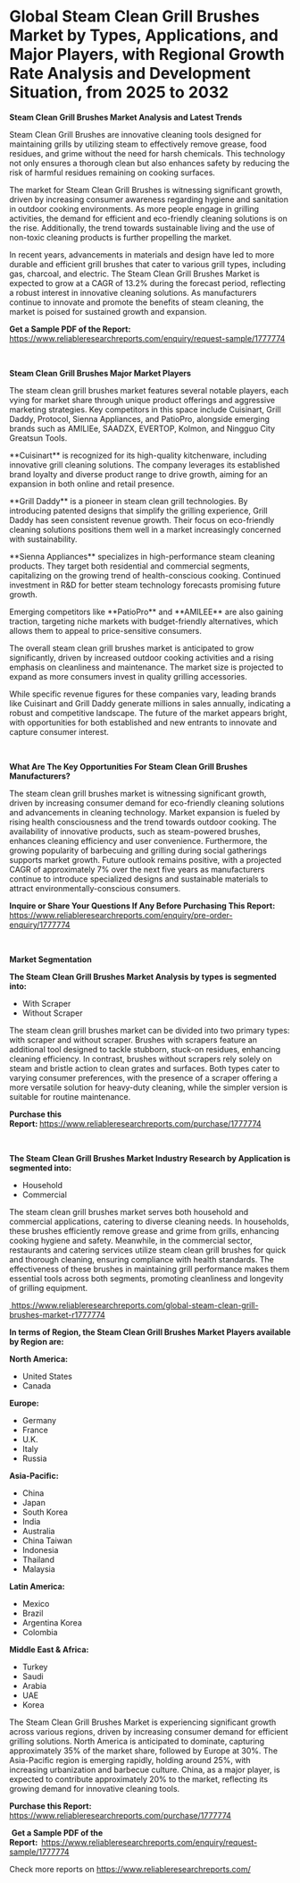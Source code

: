 <p><h1>Global Steam Clean Grill Brushes Market by Types, Applications, and Major Players, with Regional Growth Rate Analysis and Development Situation, from 2025 to 2032</h1></p><p><strong>Steam Clean Grill Brushes Market Analysis and Latest Trends</strong></p>
<p><p>Steam Clean Grill Brushes are innovative cleaning tools designed for maintaining grills by utilizing steam to effectively remove grease, food residues, and grime without the need for harsh chemicals. This technology not only ensures a thorough clean but also enhances safety by reducing the risk of harmful residues remaining on cooking surfaces.</p><p>The market for Steam Clean Grill Brushes is witnessing significant growth, driven by increasing consumer awareness regarding hygiene and sanitation in outdoor cooking environments. As more people engage in grilling activities, the demand for efficient and eco-friendly cleaning solutions is on the rise. Additionally, the trend towards sustainable living and the use of non-toxic cleaning products is further propelling the market.</p><p>In recent years, advancements in materials and design have led to more durable and efficient grill brushes that cater to various grill types, including gas, charcoal, and electric. The Steam Clean Grill Brushes Market is expected to grow at a CAGR of 13.2% during the forecast period, reflecting a robust interest in innovative cleaning solutions. As manufacturers continue to innovate and promote the benefits of steam cleaning, the market is poised for sustained growth and expansion.</p></p>
<p><strong>Get a Sample PDF of the Report:&nbsp;</strong> <a href="https://www.reliableresearchreports.com/enquiry/request-sample/1777774?utm_campaign=3009&utm_medium=2&utm_source=Github&utm_content=ia&utm_term=05042025&utm_id=steam-clean-grill-brushes">https://www.reliableresearchreports.com/enquiry/request-sample/1777774</a></p>
<p>&nbsp;</p>
<p><strong>Steam Clean Grill Brushes Major Market Players</strong></p>
<p><p>The steam clean grill brushes market features several notable players, each vying for market share through unique product offerings and aggressive marketing strategies. Key competitors in this space include Cuisinart, Grill Daddy, Protocol, Sienna Appliances, and PatioPro, alongside emerging brands such as AMILIEe, SAADZX, EVERTOP, Kolmon, and Ningguo City Greatsun Tools.</p><p>**Cuisinart** is recognized for its high-quality kitchenware, including innovative grill cleaning solutions. The company leverages its established brand loyalty and diverse product range to drive growth, aiming for an expansion in both online and retail presence.</p><p>**Grill Daddy** is a pioneer in steam clean grill technologies. By introducing patented designs that simplify the grilling experience, Grill Daddy has seen consistent revenue growth. Their focus on eco-friendly cleaning solutions positions them well in a market increasingly concerned with sustainability.</p><p>**Sienna Appliances** specializes in high-performance steam cleaning products. They target both residential and commercial segments, capitalizing on the growing trend of health-conscious cooking. Continued investment in R&D for better steam technology forecasts promising future growth.</p><p>Emerging competitors like **PatioPro** and **AMILEE** are also gaining traction, targeting niche markets with budget-friendly alternatives, which allows them to appeal to price-sensitive consumers.</p><p>The overall steam clean grill brushes market is anticipated to grow significantly, driven by increased outdoor cooking activities and a rising emphasis on cleanliness and maintenance. The market size is projected to expand as more consumers invest in quality grilling accessories. </p><p>While specific revenue figures for these companies vary, leading brands like Cuisinart and Grill Daddy generate millions in sales annually, indicating a robust and competitive landscape. The future of the market appears bright, with opportunities for both established and new entrants to innovate and capture consumer interest.</p></p>
<p>&nbsp;</p>
<p><strong>What Are The Key Opportunities For Steam Clean Grill Brushes Manufacturers?</strong></p>
<p><p>The steam clean grill brushes market is witnessing significant growth, driven by increasing consumer demand for eco-friendly cleaning solutions and advancements in cleaning technology. Market expansion is fueled by rising health consciousness and the trend towards outdoor cooking. The availability of innovative products, such as steam-powered brushes, enhances cleaning efficiency and user convenience. Furthermore, the growing popularity of barbecuing and grilling during social gatherings supports market growth. Future outlook remains positive, with a projected CAGR of approximately 7% over the next five years as manufacturers continue to introduce specialized designs and sustainable materials to attract environmentally-conscious consumers.</p></p>
<p><strong>Inquire or Share Your Questions If Any Before Purchasing This Report:</strong> <a href="https://www.reliableresearchreports.com/enquiry/pre-order-enquiry/1777774?utm_campaign=3009&utm_medium=2&utm_source=Github&utm_content=ia&utm_term=05042025&utm_id=steam-clean-grill-brushes">https://www.reliableresearchreports.com/enquiry/pre-order-enquiry/1777774</a></p>
<p>&nbsp;</p>
<p><strong>Market Segmentation</strong></p>
<p><strong>The Steam Clean Grill Brushes Market Analysis by types is segmented into:</strong></p>
<p><ul><li>With Scraper</li><li>Without Scraper</li></ul></p>
<p><p>The steam clean grill brushes market can be divided into two primary types: with scraper and without scraper. Brushes with scrapers feature an additional tool designed to tackle stubborn, stuck-on residues, enhancing cleaning efficiency. In contrast, brushes without scrapers rely solely on steam and bristle action to clean grates and surfaces. Both types cater to varying consumer preferences, with the presence of a scraper offering a more versatile solution for heavy-duty cleaning, while the simpler version is suitable for routine maintenance.</p></p>
<p><strong>Purchase this Report:&nbsp;</strong><a href="https://www.reliableresearchreports.com/purchase/1777774?utm_campaign=3009&utm_medium=2&utm_source=Github&utm_content=ia&utm_term=05042025&utm_id=steam-clean-grill-brushes">https://www.reliableresearchreports.com/purchase/1777774</a></p>
<p>&nbsp;</p>
<p><strong>The Steam Clean Grill Brushes Market Industry Research by Application is segmented into:</strong></p>
<p><ul><li>Household</li><li>Commercial</li></ul></p>
<p><p>The steam clean grill brushes market serves both household and commercial applications, catering to diverse cleaning needs. In households, these brushes efficiently remove grease and grime from grills, enhancing cooking hygiene and safety. Meanwhile, in the commercial sector, restaurants and catering services utilize steam clean grill brushes for quick and thorough cleaning, ensuring compliance with health standards. The effectiveness of these brushes in maintaining grill performance makes them essential tools across both segments, promoting cleanliness and longevity of grilling equipment.</p></p>
<p><a href="https://www.reliableresearchreports.com/global-steam-clean-grill-brushes-market-r1777774?utm_campaign=3009&utm_medium=2&utm_source=Github&utm_content=ia&utm_term=05042025&utm_id=steam-clean-grill-brushes">&nbsp;https://www.reliableresearchreports.com/global-steam-clean-grill-brushes-market-r1777774</a></p>
<p><strong>In terms of Region, the Steam Clean Grill Brushes Market Players available by Region are:</strong></p>
<p>
    <p> <strong> North America: </strong>
        <ul>
            <li>United States</li>
            <li>Canada</li>
        </ul>
        </p> 
    <p> <strong> Europe: </strong>
        <ul>
            <li>Germany</li>
            <li>France</li>
            <li>U.K.</li>
            <li>Italy</li>
            <li>Russia</li>
        </ul>
        </p> 
    <p> <strong> Asia-Pacific: </strong>
        <ul>
            <li>China</li>
            <li>Japan</li>
            <li>South Korea</li>
            <li>India</li>
            <li>Australia</li>
            <li>China Taiwan</li>
            <li>Indonesia</li>
            <li>Thailand</li>
            <li>Malaysia</li>
        </ul>
        </p> 
    <p> <strong> Latin America: </strong>
        <ul>
            <li>Mexico</li>
            <li>Brazil</li>
            <li>Argentina Korea</li>
            <li>Colombia</li>
        </ul>
        </p> 
    <p> <strong> Middle East & Africa: </strong>
        <ul>
            <li>Turkey</li>
            <li>Saudi</li>
            <li>Arabia</li>
            <li>UAE</li>
            <li>Korea</li>
        </ul>
    </p>
    </p>
<p><p>The Steam Clean Grill Brushes Market is experiencing significant growth across various regions, driven by increasing consumer demand for efficient grilling solutions. North America is anticipated to dominate, capturing approximately 35% of the market share, followed by Europe at 30%. The Asia-Pacific region is emerging rapidly, holding around 25%, with increasing urbanization and barbecue culture. China, as a major player, is expected to contribute approximately 20% to the market, reflecting its growing demand for innovative cleaning tools.</p></p>
<p><strong>Purchase this Report: </strong><a href="https://www.reliableresearchreports.com/purchase/1777774?utm_campaign=3009&utm_medium=2&utm_source=Github&utm_content=ia&utm_term=05042025&utm_id=steam-clean-grill-brushes">https://www.reliableresearchreports.com/purchase/1777774</a></p>
<p>&nbsp;<strong>Get a Sample PDF of the Report:&nbsp;&nbsp;</strong><a href="https://www.reliableresearchreports.com/enquiry/request-sample/1777774?utm_campaign=3009&utm_medium=2&utm_source=Github&utm_content=ia&utm_term=05042025&utm_id=steam-clean-grill-brushes">https://www.reliableresearchreports.com/enquiry/request-sample/1777774</a></p>
<p><strong></strong></p>
<p>Check more reports on <a href="https://www.reliableresearchreports.com/?utm_campaign=3009&utm_medium=2&utm_source=Github&utm_content=ia&utm_term=05042025&utm_id=steam-clean-grill-brushes">https://www.reliableresearchreports.com/</a></p>